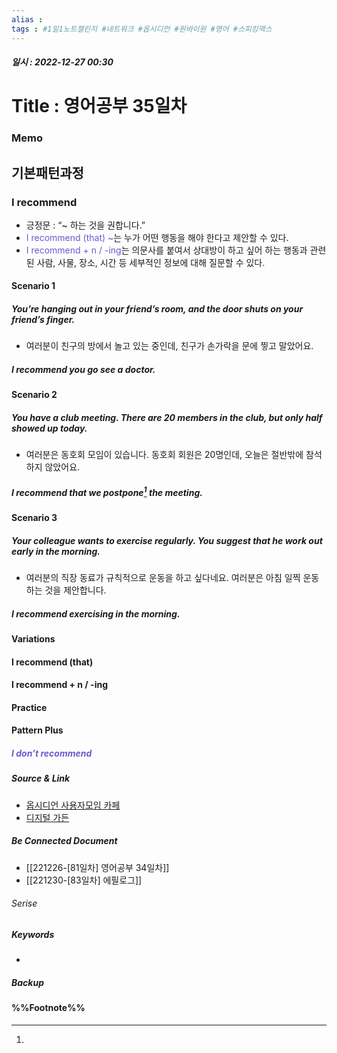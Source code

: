 ```yaml
---
alias : 
tags : #1일1노트챌린지 #네트워크 #옵시디언 #원바이원 #영어 #스피킹맥스
---
```


##### 일시 : 2022-12-27 00:30

# Title : 영어공부 35일차

### Memo

## 기본패턴과정

### I recommend
- 긍정문 : “~ 하는 것을 권합니다.”
- <font color="SlateBlue">I recommend (that) ~</font>는 누가 어떤 행동을 해야 한다고 제안할 수 있다.
- <font color="SlateBlue">I recommend + n / -ing</font>는 의문사를 붙여서 상대방이 하고 싶어 하는 행동과 관련된 사람, 사물, 장소, 시간 등 세부적인 정보에 대해 질문할 수 있다.

#### Scenario 1

##### You’re hanging out in your friend’s room, and the door shuts on your friend’s finger.
- 여러분이 친구의 방에서 놀고 있는 중인데, 친구가 손가락을 문에 찧고 말았어요.

##### I recommend you go see a doctor.

#### Scenario 2

##### You have a club meeting. There are 20 members in the club, but only half showed up today.
- 여러분은 동호회 모임이 있습니다. 동호회 회원은 20명인데, 오늘은 절반밖에 참석하지 않았어요.

##### I recommend that we postpone[^1] the meeting.

#### Scenario 3

##### Your colleague wants to exercise regularly. You suggest that he work out early in the morning.
- 여러분의 직장 동료가 규칙적으로 운동을 하고 싶다네요. 여러분은 아침 일찍 운동하는 것을 제안합니다.

##### I recommend exercising in the morning.

#### Variations

#### I recommend (that)

#### I recommend + n / -ing

#### Practice

#### Pattern Plus

##### <font color="SlateBlue">I don’t recommend</font>

##### Source & Link
- [옵시디언 사용자모임 카페](https://cafe.naver.com/obsidianary/2904)
- [디지털 가든](https://chunghasull.netlify.app/221227-82일차-영어공부-35일차)

##### Be Connected Document
- [[221226-[81일차] 영어공부 34일차]]
- [[221230-[83일차] 에필로그]]

###### Serise


##### Keywords
- 

##### Backup


#### %%Footnote%%

[^1]: 
[^2]: 
[^3]: 
[^4]: 
[^5]: 
[^6]: 
[^7]: 
[^8]: 
[^9]: 